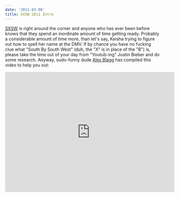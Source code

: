 ```yaml
---
date: '2011-03-08'
title: SXSW 2011 Intro
---
```


[SXSW][1] is right around the corner and anyone who
has ever been before knows that they spend an inordinate amount of time getting
ready. Probably a considerable amount of time more, than let's say, Keisha
trying to figure out how to spell her name at the DMV. If by chance you have no
fucking clue what "South By South West" (duh, the "X" is in place of the "B")
is, please take the time out of your day from "Youtub-ing" Justin Bieber and do
some research. Anyway, sudo-funny dude [Alex Blagg][1] has compiled this video to
help you out:

<iframe title="YouTube video player" width="550" height="390" src="http://www.youtube.com/embed/hx3FC_DWsGQ" frameborder="0" allowfullscreen></iframe>

[1]: http://sxsw.com/
